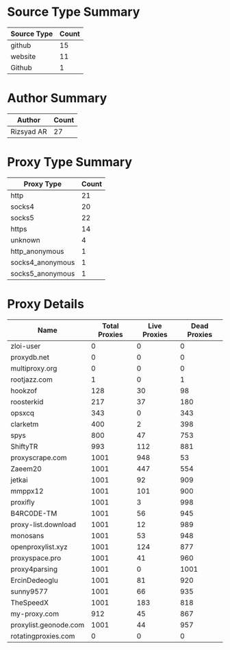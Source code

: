 # Source Type Summary

| Source Type | Count |
|-------------|-------|
| github | 15 |
| website | 11 |
| Github | 1 |


# Author Summary

| Author | Count |
|--------|-------|
| Rizsyad AR | 27 |


# Proxy Type Summary

| Proxy Type | Count |
|------------|-------|
| http | 21 |
| socks4 | 20 |
| socks5 | 22 |
| https | 14 |
| unknown | 4 |
| http_anonymous | 1 |
| socks4_anonymous | 1 |
| socks5_anonymous | 1 |


# Proxy Details

| Name | Total Proxies | Live Proxies | Dead Proxies |
|------|---------------|--------------|---------------|
| zloi-user | 0 | 0 | 0 |
| proxydb.net | 0 | 0 | 0 |
| multiproxy.org | 0 | 0 | 0 |
| rootjazz.com | 1 | 0 | 1 |
| hookzof | 128 | 30 | 98 |
| roosterkid | 217 | 37 | 180 |
| opsxcq | 343 | 0 | 343 |
| clarketm | 400 | 2 | 398 |
| spys | 800 | 47 | 753 |
| ShiftyTR | 993 | 112 | 881 |
| proxyscrape.com | 1001 | 948 | 53 |
| Zaeem20 | 1001 | 447 | 554 |
| jetkai | 1001 | 92 | 909 |
| mmppx12 | 1001 | 101 | 900 |
| proxifly | 1001 | 3 | 998 |
| B4RC0DE-TM | 1001 | 56 | 945 |
| proxy-list.download | 1001 | 12 | 989 |
| monosans | 1001 | 53 | 948 |
| openproxylist.xyz | 1001 | 124 | 877 |
| proxyspace.pro | 1001 | 41 | 960 |
| proxy4parsing | 1001 | 0 | 1001 |
| ErcinDedeoglu | 1001 | 81 | 920 |
| sunny9577 | 1001 | 66 | 935 |
| TheSpeedX | 1001 | 183 | 818 |
| my-proxy.com | 912 | 45 | 867 |
| proxylist.geonode.com | 1001 | 44 | 957 |
| rotatingproxies.com | 0 | 0 | 0 |
